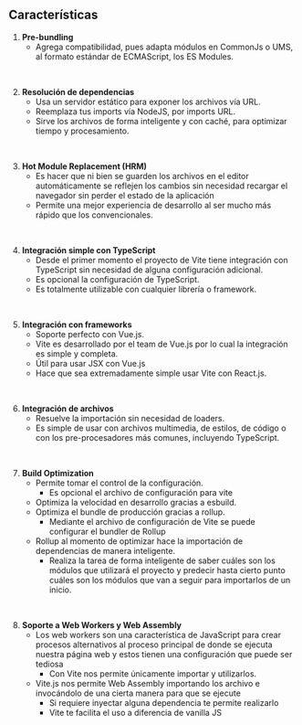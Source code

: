 ## Características

1. **Pre-bundling**
    - Agrega compatibilidad, pues adapta módulos en CommonJs o UMS, al formato estándar de ECMAScript, los ES Modules.  
<br>

2. **Resolución de dependencias**
    - Usa un servidor estático para exponer los archivos vía URL.
    - Reemplaza tus imports vía NodeJS, por imports URL.
    - Sirve los archivos de forma inteligente y con caché, para optimizar tiempo y procesamiento.  
<br>

3. **Hot Module Replacement (HRM)**
    - Es hacer que ni bien se guarden los archivos en el editor automáticamente se reflejen los cambios sin necesidad recargar el navegador sin perder el estado de la aplicación
    - Permite una mejor experiencia de desarrollo al ser mucho más rápido que los convencionales.  
<br>

4. **Integración simple con TypeScript**
    - Desde el primer momento el proyecto de Vite tiene integración con TypeScript sin necesidad de alguna configuración adicional.
    - Es opcional la configuración de TypeScript.
    - Es totalmente utilizable con cualquier librería o framework.  
<br>

5. **Integración con frameworks**
    - Soporte perfecto con Vue.js.
    - Vite es desarrollado por el team de Vue.js por lo cual la integración es simple y completa.
    - Útil para usar JSX con Vue.js
    - Hace que sea extremadamente simple usar Vite con React.js.  
<br>

6. **Integración de archivos**
    - Resuelve la importación sin necesidad de loaders.
    - Es simple de usar con archivos multimedia, de estilos, de código o con los pre-procesadores más comunes, incluyendo TypeScript.  
<br>

7. **Build Optimization**
    - Permite tomar el control de la configuración.
        - Es opcional el archivo de configuración para vite
    - Optimiza la velocidad en desarrollo gracias a esbuild.
    - Optimiza el bundle de producción gracias a rollup.
        - Mediante el archivo de configuración de Vite se puede configurar el bundler de Rollup
    - Rollup al momento de optimizar hace la importación de dependencias de manera inteligente.
        - Realiza la tarea de forma inteligente de saber cuáles son los módulos que utilizará el proyecto y predecir hasta cierto punto cuáles son los módulos que van a seguir para importarlos de un inicio.  
<br>

8. **Soporte a Web Workers y Web Assembly**
    - Los web workers son una característica de JavaScript para crear procesos alternativos al proceso principal de donde se ejecuta nuestra página web y estos tienen una configuración que puede ser tediosa
        - Con Vite nos permite únicamente importar y utilizarlos.
    - Vite.js nos permite Web Assembly importando los archivo e invocándolo de una cierta manera para que se ejecute
        - Si requiere inyectar alguna dependencia te permite realizarlo
        - Vite te facilita el uso a diferencia de vanilla JS
